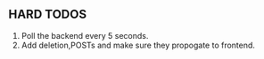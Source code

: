 ## HARD TODOS

1. Poll the backend every 5 seconds.
2. Add deletion,POSTs and make sure they propogate to frontend.

